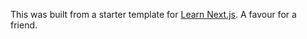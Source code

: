 This was built from  a starter template for [Learn Next.js](https://nextjs.org/learn).
A favour for a friend.